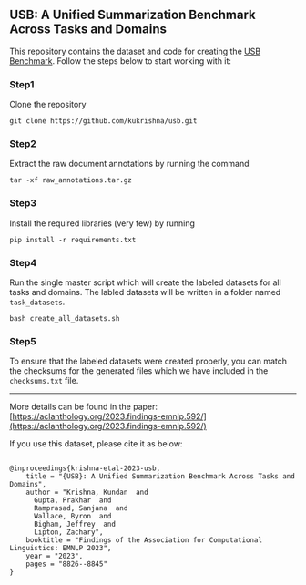 ## USB: A Unified Summarization Benchmark Across Tasks and Domains



This repository contains the dataset and code for creating the [USB Benchmark](https://arxiv.org/abs/2305.14296).
Follow the steps below to start working with it:

### Step1
Clone the repository
```shell
git clone https://github.com/kukrishna/usb.git
```


### Step2
Extract the raw document annotations by running the command
```shell
tar -xf raw_annotations.tar.gz
```

### Step3
Install the required libraries (very few) by running 
```shell
pip install -r requirements.txt
```

### Step4
Run the single master script which will create the labeled datasets for all tasks and domains.
The labled datasets will be written in a folder named `task_datasets`.
```shell
bash create_all_datasets.sh
```

### Step5
To ensure that the labeled datasets were created properly, you can match the checksums for the generated
files which we have included in the `checksums.txt` file.

---

More details can be found in the paper:  [https://aclanthology.org/2023.findings-emnlp.592/](https://aclanthology.org/2023.findings-emnlp.592/)


If you use this dataset, please cite it as below:
```

@inproceedings{krishna-etal-2023-usb,
    title = "{USB}: A Unified Summarization Benchmark Across Tasks and Domains",
    author = "Krishna, Kundan  and
      Gupta, Prakhar  and
      Ramprasad, Sanjana  and
      Wallace, Byron  and
      Bigham, Jeffrey  and
      Lipton, Zachary",
    booktitle = "Findings of the Association for Computational Linguistics: EMNLP 2023",
    year = "2023",
    pages = "8826--8845"
}

```

